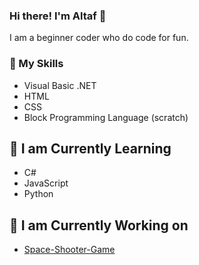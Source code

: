 ### Hi there! I'm Altaf 👋

I am a beginner coder who do code for fun.

### 🚀 My Skills
- Visual Basic .NET
- HTML
- CSS
- Block Programming Language (scratch)

## 📖 I am Currently Learning
- C#
- JavaScript
- Python

## 🔧 I am Currently Working on
- [Space-Shooter-Game](//github.com/altaf-creator/Space-Shooter-Game)
